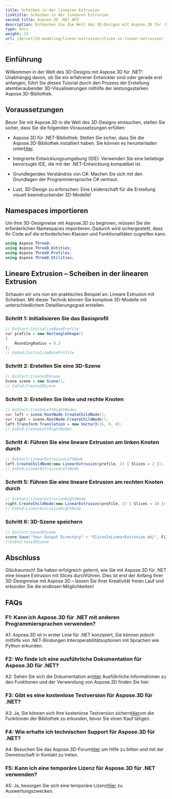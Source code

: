 ```yaml
---
title: Scheiben in der linearen Extrusion
linktitle: Scheiben in der linearen Extrusion
second_title: Aspose.3D .NET API
description: Entdecken Sie die Welt des 3D-Designs mit Aspose.3D für .NET. Erstellen Sie atemberaubende Modelle mit unserem Tutorial zur linearen Extrusion.
type: docs
weight: 13
url: /de/net/3d-modeling/linear-extrusion/slices-in-linear-extrusion/
---
```

## Einführung

Willkommen in der Welt des 3D-Designs mit Aspose.3D für .NET! Unabhängig davon, ob Sie ein erfahrener Entwickler sind oder gerade erst anfangen, führt Sie dieses Tutorial durch den Prozess der Erstellung atemberaubender 3D-Visualisierungen mithilfe der leistungsstarken Aspose.3D-Bibliothek.

## Voraussetzungen

Bevor Sie mit Aspose.3D in die Welt des 3D-Designs eintauchen, stellen Sie sicher, dass Sie die folgenden Voraussetzungen erfüllen:

-  Aspose.3D für .NET-Bibliothek: Stellen Sie sicher, dass Sie die Aspose.3D-Bibliothek installiert haben. Sie können es herunterladen unter[Hier](https://releases.aspose.com/3d/net/).

- Integrierte Entwicklungsumgebung (IDE): Verwenden Sie eine beliebige bevorzugte IDE, die mit der .NET-Entwicklung kompatibel ist.

- Grundlegendes Verständnis von C#: Machen Sie sich mit den Grundlagen der Programmiersprache C# vertraut.

- Lust, 3D-Design zu erforschen: Eine Leidenschaft für die Erstellung visuell beeindruckender 3D-Modelle!

## Namespaces importieren

Um Ihre 3D-Designreise mit Aspose.3D zu beginnen, müssen Sie die erforderlichen Namespaces importieren. Dadurch wird sichergestellt, dass Ihr Code auf die erforderlichen Klassen und Funktionalitäten zugreifen kann.

```csharp
using Aspose.ThreeD;
using Aspose.ThreeD.Entities;
using Aspose.ThreeD.Profiles;
using Aspose.ThreeD.Utilities;
```

## Lineare Extrusion – Scheiben in der linearen Extrusion

Schauen wir uns nun ein praktisches Beispiel an: Lineare Extrusion mit Scheiben. Mit dieser Technik können Sie komplexe 3D-Modelle mit unterschiedlichem Detaillierungsgrad erstellen.

### Schritt 1: Initialisieren Sie das Basisprofil

```csharp
// ExStart:InitializeBaseProfile
var profile = new RectangleShape()
{
    RoundingRadius = 0.3
};
// ExEnd:InitializeBaseProfile
```

### Schritt 2: Erstellen Sie eine 3D-Szene

```csharp
// ExStart:Create3DScene
Scene scene = new Scene();
// ExEnd:Create3DScene
```

### Schritt 3: Erstellen Sie linke und rechte Knoten

```csharp
// ExStart:CreateLeftRightNodes
var left = scene.RootNode.CreateChildNode();
var right = scene.RootNode.CreateChildNode();
left.Transform.Translation = new Vector3(15, 0, 0);
// ExEnd:CreateLeftRightNodes
```

### Schritt 4: Führen Sie eine lineare Extrusion am linken Knoten durch

```csharp
// ExStart:LinearExtrusionLeftNode
left.CreateChildNode(new LinearExtrusion(profile, 2) { Slices = 2 });
// ExEnd:LinearExtrusionLeftNode
```

### Schritt 5: Führen Sie eine lineare Extrusion am rechten Knoten durch

```csharp
// ExStart:LinearExtrusionRightNode
right.CreateChildNode(new LinearExtrusion(profile, 2) { Slices = 10 });
// ExEnd:LinearExtrusionRightNode
```

### Schritt 6: 3D-Szene speichern

```csharp
// ExStart:Save3DScene
scene.Save("Your Output Directory" + "SlicesInLinearExtrusion.obj", FileFormat.WavefrontOBJ);
//ExEnd:Save3DScene
```

## Abschluss

Glückwunsch! Sie haben erfolgreich gelernt, wie Sie mit Aspose.3D für .NET eine lineare Extrusion mit Slices durchführen. Dies ist erst der Anfang Ihrer 3D-Designreise mit Aspose.3D – lassen Sie Ihrer Kreativität freien Lauf und erkunden Sie die endlosen Möglichkeiten!

## FAQs

### F1: Kann ich Aspose.3D für .NET mit anderen Programmiersprachen verwenden?

A1: Aspose.3D ist in erster Linie für .NET konzipiert, Sie können jedoch mithilfe von .NET-Bindungen Interoperabilitätsoptionen mit Sprachen wie Python erkunden.

### F2: Wo finde ich eine ausführliche Dokumentation für Aspose.3D für .NET?

 A2: Sehen Sie sich die Dokumentation an[Hier](https://reference.aspose.com/3d/net/) Ausführliche Informationen zu den Funktionen und der Verwendung von Aspose.3D finden Sie hier.

### F3: Gibt es eine kostenlose Testversion für Aspose.3D für .NET?

 A3: Ja, Sie können sich Ihre kostenlose Testversion sichern[Hier](https://releases.aspose.com/)um die Funktionen der Bibliothek zu erkunden, bevor Sie einen Kauf tätigen.

### F4: Wie erhalte ich technischen Support für Aspose.3D für .NET?

 A4: Besuchen Sie das Aspose.3D-Forum[Hier](https://forum.aspose.com/c/3d/18) um Hilfe zu bitten und mit der Gemeinschaft in Kontakt zu treten.

### F5: Kann ich eine temporäre Lizenz für Aspose.3D für .NET verwenden?

 A5: Ja, besorgen Sie sich eine temporäre Lizenz[Hier](https://purchase.aspose.com/temporary-license/) zu Auswertungszwecken.
